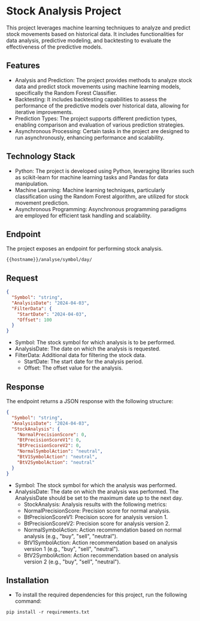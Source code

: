 # Stock Analysis Project

This project leverages machine learning techniques to analyze and predict stock movements based on historical data. It includes functionalities for data analysis, predictive modeling, and backtesting to evaluate the effectiveness of the predictive models.

## Features
- Analysis and Prediction: The project provides methods to analyze stock data and predict stock movements using machine learning models, specifically the Random Forest Classifier.
- Backtesting: It includes backtesting capabilities to assess the performance of the predictive models over historical data, allowing for iterative improvements.
- Prediction Types: The project supports different prediction types, enabling comparison and evaluation of various prediction strategies.
- Asynchronous Processing: Certain tasks in the project are designed to run asynchronously, enhancing performance and scalability.

## Technology Stack
- Python: The project is developed using Python, leveraging libraries such as scikit-learn for machine learning tasks and Pandas for data manipulation.
- Machine Learning: Machine learning techniques, particularly classification using the Random Forest algorithm, are utilized for stock movement prediction.
- Asynchronous Programming: Asynchronous programming paradigms are employed for efficient task handling and scalability.

## Endpoint

The project exposes an endpoint for performing stock analysis.

`{{hostname}}/analyse/symbol/day/`

## Request

```json
{
  "Symbol": "string",
  "AnalysisDate": "2024-04-03",
  "FilterData": {
    "StartDate": "2024-04-03",
    "Offset": 100
  }
}
```

- Symbol: The stock symbol for which analysis is to be performed.
- AnalysisDate: The date on which the analysis is requested.
- FilterData: Additional data for filtering the stock data.
  - StartDate: The start date for the analysis period.
  - Offset: The offset value for the analysis.

## Response
The endpoint returns a JSON response with the following structure:

```json
{
  "Symbol": "string",
  "AnalysisDate": "2024-04-03",
  "StockAnalysis": {
    "NormalPrecisionScore": 0,
    "BtPrecisionScoreV1": 0,
    "BtPrecisionScoreV2": 0,
    "NormalSymbolAction": "neutral",
    "BtV1SymbolAction": "neutral",
    "BtV2SymbolAction": "neutral"
  }
}
```

- Symbol: The stock symbol for which the analysis was performed.
- AnalysisDate: The date on which the analysis was performed. The AnalysisDate should be set to the maximum date up to the next day.
  - StockAnalysis: Analysis results with the following metrics:
  - NormalPrecisionScore: Precision score for normal analysis.
  - BtPrecisionScoreV1: Precision score for analysis version 1.
  - BtPrecisionScoreV2: Precision score for analysis version 2.
  - NormalSymbolAction: Action recommendation based on normal analysis (e.g., "buy", "sell", "neutral").
  - BtV1SymbolAction: Action recommendation based on analysis version 1 (e.g., "buy", "sell", "neutral").
  - BtV2SymbolAction: Action recommendation based on analysis version 2 (e.g., "buy", "sell", "neutral").

## Installation

- To install the required dependencies for this project, run the following command:

```console
pip install -r requirements.txt
```
